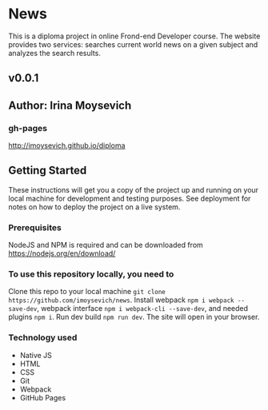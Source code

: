 # News
This is a diploma project in online Frond-end Developer course. The website provides two services: searches current world news on a given subject and analyzes the search results.

## v0.0.1

## Author: Irina Moysevich

### gh-pages
http://imoysevich.github.io/diploma

## Getting Started
These instructions will get you a copy of the project up and running on your local machine for development and testing purposes. See deployment for notes on how to deploy the project on a live system.

### Prerequisites
NodeJS and NPM is required and can be downloaded from https://nodejs.org/en/download/

### To use this repository locally, you need to
Clone this repo to your local machine `git clone https://github.com/imoysevich/news`.
Install webpack `npm i webpack --save-dev`, webpack interface `npm i webpack-cli --save-dev`, and needed plugins `npm i`.
Run dev build `npm run dev`.
The site will open in your browser.

### Technology used
- Native JS
- HTML
- CSS
- Git
- Webpack
- GitHub Pages
